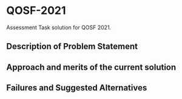 # QOSF-2021
Assessment Task solution for QOSF 2021.

## Description of Problem Statement


## Approach and merits of the current solution


## Failures and Suggested Alternatives


